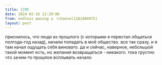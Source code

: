 ```yaml
---
title: 1705
date: 2024-02-26 12:29:06
from: endless шизing ⍼ (channel1162404975)
layout: post
---
```


приснилось, что люди из прошлого (с которыми я перестал общаться полгода-год назад), начали попадать в моё общество. все так сразу, и я там начал ощущать себя виновато. да и сейчас, наверное, небольшой такой момент есть, но желания возвращаться - никакого. тока грустно что зачем-то прошлое всплывать начало
